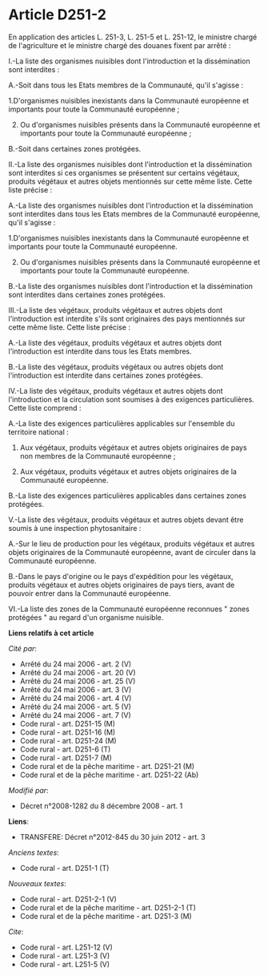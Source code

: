 # Article D251-2

En application des articles L. 251-3, L. 251-5 et L. 251-12, le ministre chargé de l'agriculture et le ministre chargé des
douanes fixent par arrêté : 

I.-La liste des organismes nuisibles dont l'introduction et la dissémination sont interdites : 

A.-Soit dans tous les Etats membres de la Communauté, qu'il s'agisse : 

1.D'organismes nuisibles inexistants dans la Communauté européenne et importants pour toute la Communauté européenne ; 

2. Ou d'organismes nuisibles présents dans la Communauté européenne et importants pour toute la Communauté européenne ; 

B.-Soit dans certaines zones protégées. 

II.-La liste des organismes nuisibles dont l'introduction et la dissémination sont interdites si ces organismes se présentent
sur certains végétaux, produits végétaux et autres objets mentionnés sur cette même liste. Cette liste précise : 

A.-La liste des organismes nuisibles dont l'introduction et la dissémination sont interdites dans tous les Etats membres de
la Communauté européenne, qu'il s'agisse : 

1.D'organismes nuisibles inexistants dans la Communauté européenne et importants pour toute la Communauté européenne. 

2. Ou d'organismes nuisibles présents dans la Communauté européenne et importants pour toute la Communauté européenne.

B.-La liste des organismes nuisibles dont l'introduction et la dissémination sont interdites dans certaines zones protégées. 

III.-La liste des végétaux, produits végétaux et autres objets dont l'introduction est interdite s'ils sont originaires des
pays mentionnés sur cette même liste. Cette liste précise : 

A.-La liste des végétaux, produits végétaux et autres objets dont l'introduction est interdite dans tous les Etats membres.

B.-La liste des végétaux, produits végétaux ou autres objets dont l'introduction est interdite dans certaines zones
protégées. 

IV.-La liste des végétaux, produits végétaux et autres objets dont l'introduction et la circulation sont soumises à des
exigences particulières. Cette liste comprend : 

A.-La liste des exigences particulières applicables sur l'ensemble du territoire national : 

1. Aux végétaux, produits végétaux et autres objets originaires de pays non membres de la Communauté européenne ; 

2. Aux végétaux, produits végétaux et autres objets originaires de la Communauté européenne.

B.-La liste des exigences particulières applicables dans certaines zones protégées.

V.-La liste des végétaux, produits végétaux et autres objets devant être soumis à une inspection phytosanitaire : 

A.-Sur le lieu de production pour les végétaux, produits végétaux et autres objets originaires de la Communauté européenne,
avant de circuler dans la Communauté européenne.

B.-Dans le pays d'origine ou le pays d'expédition pour les végétaux, produits végétaux et autres objets originaires de pays
tiers, avant de pouvoir entrer dans la Communauté européenne. 

VI.-La liste des zones de la Communauté européenne reconnues " zones protégées " au regard d'un organisme nuisible.

**Liens relatifs à cet article**

_Cité par_:

  - Arrêté du 24 mai 2006 - art. 2 (V)
  - Arrêté du 24 mai 2006 - art. 20 (V)
  - Arrêté du 24 mai 2006 - art. 25 (V)
  - Arrêté du 24 mai 2006 - art. 3 (V)
  - Arrêté du 24 mai 2006 - art. 4 (V)
  - Arrêté du 24 mai 2006 - art. 5 (V)
  - Arrêté du 24 mai 2006 - art. 7 (V)
  - Code rural - art. D251-15 (M)
  - Code rural - art. D251-16 (M)
  - Code rural - art. D251-24 (M)
  - Code rural - art. D251-6 (T)
  - Code rural - art. D251-7 (M)
  - Code rural et de la pêche maritime - art. D251-21 (M)
  - Code rural et de la pêche maritime - art. D251-22 (Ab)

_Modifié par_:

  - Décret n°2008-1282 du 8 décembre 2008 - art. 1

**Liens**:

  - TRANSFERE: Décret n°2012-845 du 30 juin 2012 - art. 3

_Anciens textes_:

  - Code rural - art. D251-1 (T)

_Nouveaux textes_:

  - Code rural - art. D251-2-1 (V)
  - Code rural et de la pêche maritime - art. D251-2-1 (T)
  - Code rural et de la pêche maritime - art. D251-3 (M)

_Cite_:

  - Code rural - art. L251-12 (V)
  - Code rural - art. L251-3 (V)
  - Code rural - art. L251-5 (V)
